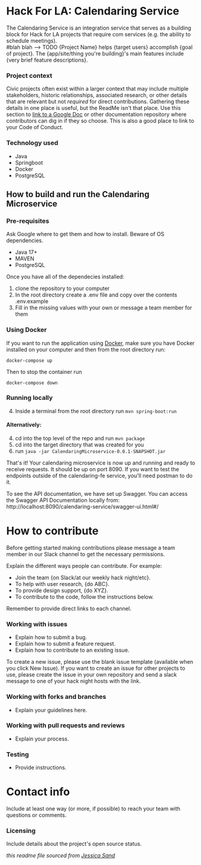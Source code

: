 # Hack For LA: Calendaring Service

The Calendaring Service is an integration service that serves as a building block for Hack for LA projects that require com services (e.g. the ability to schedule meetings).  
#blah blah --> TODO {Project Name} helps {target users} accomplish {goal of project}. The {app/site/thing you're building}'s main features include {very brief feature descriptions}.

### Project context

Civic projects often exist within a larger context that may include multiple stakeholders, historic relationships, associated research, or other details that are relevant but not *required* for direct contributions. Gathering these details in one place is useful, but the ReadMe isn't that place. Use this section to [link to a Google Doc](#) or other documentation repository where contributors can dig in if they so choose. This is also a good place to link to your Code of Conduct.

### Technology used

- Java
- Springboot
- Docker
- PostgreSQL

## How to build and run the Calendaring Microservice

### Pre-requisites
Ask Google where to get them and how to install. Beware of OS dependencies.
- Java 17+
- MAVEN
- PostgreSQL

Once you have all of the dependecies installed: 

1. clone the repository to your computer
2. In the root directory create a .env file and copy over the contents .env.example
3. Fill in the missing values with your own or message a team member for them

### Using Docker

If you want to run the application using [Docker](https://www.docker.com/get-started/), make sure you have Docker installed on your computer and then from the root directory run:

```
docker-compose up
```
Then to stop the container run
```
docker-compose down
```
### Running locally

4. Inside a terminal from the root directory run ```mvn spring-boot:run```

#### Alternatively:

4. cd into the top level of the repo and run ```mvn package```
5. cd into the target directory that was created for you
6. run ```java -jar CalendaringMicroservice-0.0.1-SNAPSHOT.jar```

That's it! Your calendaring microservice is now up and running and ready to receive requests.  It should be up on port 8090. If you want to test the endpoints outside of the calendaring-fe service, you'll need postman to do it.

To see the API documentation, we have set up Swagger.  You can access the Swagger API Documentation locally from: http://localhost:8090/calendaring-service/swagger-ui.html#/

# How to contribute

Before getting started making contributions please message a team member in our Slack channel to get the necessary permissions.

Explain the different ways people can contribute. For example:

- Join the team {on Slack/at our weekly hack night/etc}.
- To help with user research, {do ABC}.
- To provide design support, {do XYZ}.
- To contribute to the code, follow the instructions below.

Remember to provide direct links to each channel.

### Working with issues

- Explain how to submit a bug.
- Explain how to submit a feature request.
- Explain how to contribute to an existing issue.

To create a new issue, please use the blank issue template (available when you click New Issue).  If you want to create an issue for other projects to use, please create the issue in your own repository and send a slack message to one of your hack night hosts with the link.


### Working with forks and branches

- Explain your guidelines here.


### Working with pull requests and reviews

- Explain your process.


### Testing

- Provide instructions.

# Contact info

Include at least one way (or more, if possible) to reach your team with questions or comments.


### Licensing

Include details about the project's open source status.

*this readme file sourced from [Jessica Sand](http://jessicasand.com/other-stuff/just-enough-docs/)*
